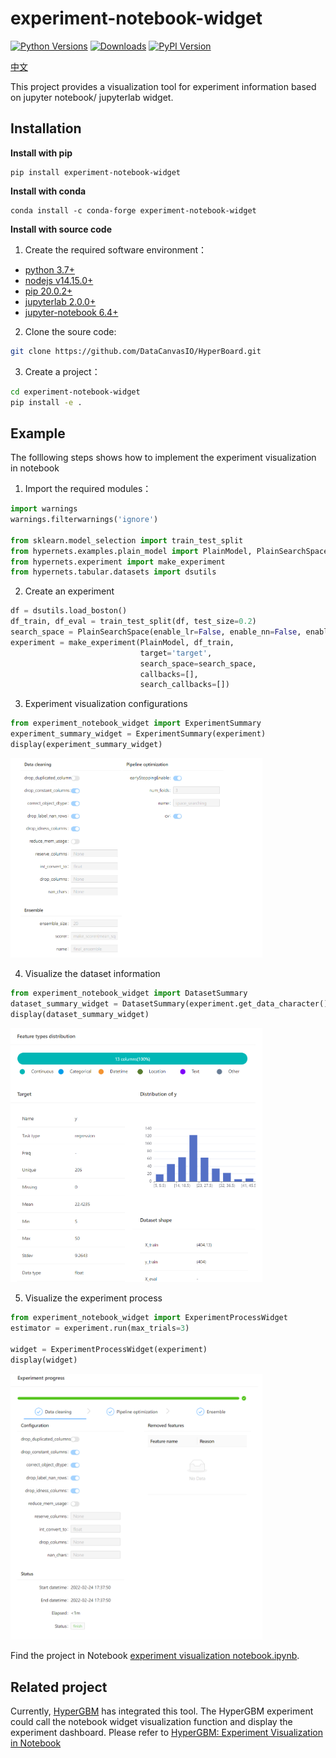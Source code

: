 # experiment-notebook-widget

[![Python Versions](https://img.shields.io/pypi/pyversions/experiment-notebook-widget.svg)](https://pypi.org/project/experiment-notebook-widget)
[![Downloads](https://pepy.tech/badge/experiment-notebook-widget)](https://pepy.tech/project/experiment-notebook-widget)
[![PyPI Version](https://img.shields.io/pypi/v/experiment-notebook-widget.svg)](https://pypi.org/project/experiment-notebook-widget)

[中文](README_zh_CN.md)

This project provides a visualization tool for experiment information based on jupyter notebook/ jupyterlab widget.

## Installation

**Install with pip**
```shell
pip install experiment-notebook-widget
```

**Install with conda**
```shell
conda install -c conda-forge experiment-notebook-widget
```

**Install with source code**

1. Create the required software environment：
- [python 3.7+](https://python.org)
- [nodejs v14.15.0+](https://nodejs.org/en/)
- [pip 20.0.2+](https://pypi.org/project/pip/)
- [jupyterlab 2.0.0+ ](https://jupyter.org/)
- [jupyter-notebook 6.4+](https://jupyter-notebook.readthedocs.io/en/stable/notebook.html)


2. Clone the soure code:
```bash
git clone https://github.com/DataCanvasIO/HyperBoard.git
```

3. Create a project：
```bash
cd experiment-notebook-widget
pip install -e .
```

## Example 

The folllowing steps shows how to implement the experiment visualization in notebook

1. Import the required modules：
```python
import warnings
warnings.filterwarnings('ignore')

from sklearn.model_selection import train_test_split
from hypernets.examples.plain_model import PlainModel, PlainSearchSpace
from hypernets.experiment import make_experiment
from hypernets.tabular.datasets import dsutils
```

2. Create an experiment
```python
df = dsutils.load_boston()
df_train, df_eval = train_test_split(df, test_size=0.2)
search_space = PlainSearchSpace(enable_lr=False, enable_nn=False, enable_dt=False, enable_dtr=True)
experiment = make_experiment(PlainModel, df_train,
                             target='target',
                             search_space=search_space,
                             callbacks=[],
                             search_callbacks=[])
```

3. Experiment visualization configurations
```python
from experiment_notebook_widget import ExperimentSummary
experiment_summary_widget = ExperimentSummary(experiment)
display(experiment_summary_widget)
```

<img width="80%" height="80%" src="docs/images/experiment_config.png"/>



4. Visualize the dataset information

```python
from experiment_notebook_widget import DatasetSummary
dataset_summary_widget = DatasetSummary(experiment.get_data_character())
display(dataset_summary_widget)
```

<img width="80%" height="80%" src="docs/images/experiment_dataset.png"/>


5. Visualize the experiment process

```python
from experiment_notebook_widget import ExperimentProcessWidget
estimator = experiment.run(max_trials=3)

widget = ExperimentProcessWidget(experiment)
display(widget)
```
<img width="80%" height="80%" src="docs/images/experiment_process.png"/>

Find the project in Notebook [experiment visualization notebook.ipynb](experiment_notebook_widget/examples/01.visual_experiment.ipynb).


## Related project

Currently, [HyperGBM](https://github.com/DataCanvasIO/HyperGBM) has integrated this tool. The HyperGBM experiment could call the notebook widget visualization function and display the experiment dashboard. Please refer to [HyperGBM: Experiment Visualization in Notebook](https://hypergbm.readthedocs.io/en/latest/quick_start_notebook.html)


